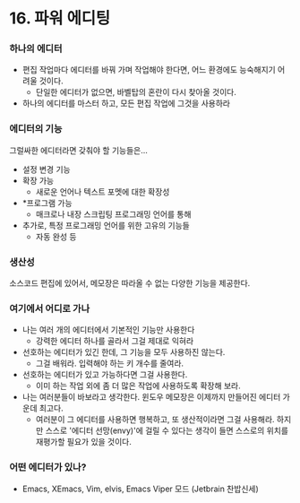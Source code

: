 # 16. 파워 에디팅

### 하나의 에디터
- 편집 작업마다 에디터를 바꿔 가며 작업해야 한다면, 어느 환경에도 능숙해지기 어려울 것이다.
    - 단일한 에디터가 없으면, 바벨탑의 혼란이 다시 찾아올 것이다.
- 하나의 에디터를 마스터 하고, 모든 편집 작업에 그것을 사용하라

### 에디터의 기능 

그럴싸한 에디터라면 갖춰야 할 기능들은...  
- 설정 변경 기능
- 확장 가능
    - 새로운 언어나 텍스트 포멧에 대한 확장성
- *프로그램 가능
    - 매크로나 내장 스크립팅 프로그래밍 언어를 통해
- 추가로, 특정 프로그래밍 언어를 위한 고유의 기능들
    - 자동 완성 등

### 생산성
소스코드 편집에 있어서, 메모장은 따라올 수 없는 다양한 기능을 제공한다.

### 여기에서 어디로 가나
- 나는 여러 개의 에디터에서 기본적인 기능만 사용한다
    - 강력한 에디터 하나를 골라서 그걸 제대로 익혀라
- 선호하는 에디터가 있긴 한데, 그 기능을 모두 사용하진 않는다.
    - 그걸 배워라. 입력해야 하는 키 개수를 줄여라.
- 선호하는 에디터가 있고 가능하다면 그걸 사용한다.
    - 이미 하는 작업 외에 좀 더 많은 작업에 사용하도록 확장해 보라.
- 나는 여러분들이 바보라고 생각한다. 윈도우 메모장은 이제까지 만들어진 에디터 가운데 최고다.
    - 여러분이 그 에디터를 사용하면 행복하고, 또 생산적이라면 그걸 사용해라. 하지만 스스로 '에디터 선망(envy)'에 걸릴 수 있다는 생각이 들면 스스로의 위치를 재평가할 필요가 있을 것이다.
    
### 어떤 에디터가 있나?
- Emacs, XEmacs, Vim, elvis, Emacs Viper 모드 (Jetbrain 찬밥신세)
